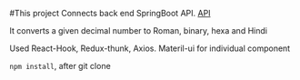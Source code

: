 #This project Connects back end SpringBoot API.
[API](https://github.com/chandarepo/SpringBootProject) 

It converts a given decimal number to Roman, binary, hexa and Hindi

Used React-Hook, Redux-thunk, Axios.
Materil-ui for individual component

 ```npm install```, after git clone
